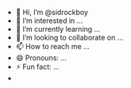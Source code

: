 - 👋 Hi, I’m @sidrockboy
- 👀 I’m interested in ...
- 🌱 I’m currently learning ...
- 💞️ I’m looking to collaborate on ...
- 📫 How to reach me ...
- 😄 Pronouns: ...
- ⚡ Fun fact: ...
- 
<!---
sidrockboy/sidrockboy is a ✨ special ✨ repository because its `README.md` (this file) appears on your GitHub profile.
You can click the Preview link to take a look at your changes.
--->
